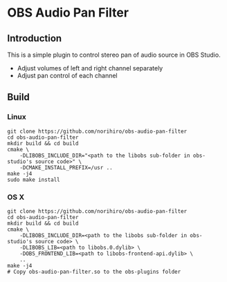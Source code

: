 # OBS Audio Pan Filter

## Introduction

This is a simple plugin to control stereo pan of audio source in OBS Studio.

- Adjust volumes of left and right channel separately
- Adjust pan control of each channel

## Build

### Linux
```
git clone https://github.com/norihiro/obs-audio-pan-filter
cd obs-audio-pan-filter
mkdir build && cd build
cmake \
	-DLIBOBS_INCLUDE_DIR="<path to the libobs sub-folder in obs-studio's source code>" \
	-DCMAKE_INSTALL_PREFIX=/usr ..
make -j4
sudo make install
```

### OS X
```
git clone https://github.com/norihiro/obs-audio-pan-filter
cd obs-audio-pan-filter
mkdir build && cd build
cmake \
	-DLIBOBS_INCLUDE_DIR=<path to the libobs sub-folder in obs-studio's source code> \
	-DLIBOBS_LIB=<path to libobs.0.dylib> \
	-DOBS_FRONTEND_LIB=<path to libobs-frontend-api.dylib> \
	..
make -j4
# Copy obs-audio-pan-filter.so to the obs-plugins folder
```
